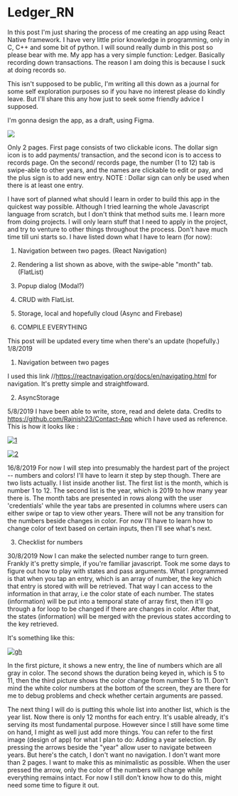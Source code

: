 # Ledger_RN

In this post I'm just sharing the process of me creating an app using React Native framework. I have very little prior knowledge in programming, only in C, C++ and some bit of python. I will sound really dumb in this post so please bear with me. My app has a very simple function: Ledger. Basically recording down transactions. The reason I am doing this is because I suck at doing records so. 



This isn't supposed to be public, I'm writing all this down as a journal for some self exploration purposes so if you have no interest please do kindly leave. But I'll share this any how just to seek some friendly advice I supposed.



I'm gonna design the app, as a draft, using Figma. 



<img src="https://i.imgur.com/DR1zgNG.png"> 



Only 2 pages. First page consists of two clickable icons. The dollar sign icon is to add payments/ transaction, and the second icon is to access to records page. On the second/ records page, the number (1 to 12) tab is swipe-able to other years, and the names are clickable to edit or pay, and the plus sign is to add new entry. NOTE : Dollar sign can only be used when there is at least one entry.



I have sort of planned what should I learn in order to build this app in the quickest way possible. Although I tried learning the whole Javascript language from scratch, but I don't think that method suits me. I learn more from doing projects. I will only learn stuff that I need to apply in the project, and try to venture to other things throughout the process. Don't have much time till uni starts so. I have listed down what I have to learn (for now):



1. Navigation between two pages. (React Navigation)

2. Rendering a list shown as above, with the swipe-able "month" tab.  (FlatList)

3. Popup dialog (Modal?)

4. CRUD with FlatList.

5. Storage, local and hopefully cloud (Async and Firebase)

6. COMPILE EVERYTHING



This post will be updated every time when there's an update (hopefully.)
1/8/2019


1. Navigation between two pages

I used this link //https://reactnavigation.org/docs/en/navigating.html  for navigation. It's pretty simple and straightfoward.

2. AsyncStorage

5/8/2019
I have been able to write, store, read and delete data. Credits to https://github.com/Rajnish23/Contact-App which I have used as reference. This is how it looks like : 

<a href="https://ibb.co/9gbkMBY"><img src="https://i.ibb.co/tKqTdnC/1.png" alt="1" border="0"></a>

<a href="https://ibb.co/QNB0crw"><img src="https://i.ibb.co/Wy9C3gJ/2.png" alt="2" border="0"></a>

16/8/2019
For now I will step into presumably the hardest part of the project -- numbers and colors! I'll have to learn it step by step though. 
There are two lists actually. I list inside another list. The first list is the month, which is number 1 to 12. The second list is the year, which is 2019 to how many year there is. The month tabs are presented in rows along with the user 'credentials' while the year tabs are presented in columns where users can either swipe or tap to view other years. There will not be any transition for the numbers beside changes in color. For now I'll have to learn how to change color of text based on certain inputs, then I'll see what's next.

3. Checklist for numbers

30/8/2019
Now I can make the selected number range to turn green. Frankly it's pretty simple, if you're familiar javascript. Took me some days to figure out how to play with states and pass arguments. What I programmed is that when you tap an entry, which is an array of number, the key which that entry is stored with will be retrieved. That way I can access to the information in that array, i.e the color state of each number. The states (information) will be put into a temporal state of array first, then it'll go through a for loop to be changed if there are changes in color. After that, the states (information) will be merged with the previous states according to the key retrieved.

It's something like this: 

<a href="https://ibb.co/x5VmVww"><img src="https://i.ibb.co/j47V7qq/gh.png" alt="gh" border="0"></a>
 
In the first picture, it shows a new entry, the line of numbers which are all gray in color. The second shows the duration being keyed in, which is 5 to 11, then the third picture shows the color change from number 5 to 11. Don't mind the white color numbers at the bottom of the screen, they are there for me to debug problems and check whether certain arguments are passed.

The next thing I will do is putting this whole list into another list, which is the year list. Now there is only 12 months for each entry. It's usable already, it's serving its most fundamental purpose. However since I still have some time on hand, I might as well just add more things. You can refer to the first image (design of app) for what I plan to do: Adding a year selection. By pressing the arrows beside the "year" allow user to navigate between years. But here's the catch, I don't want no navigation. I don't want more than 2 pages. I want to make this as minimalistic as possible. When the user pressed the arrow, only the color of the numbers will change while everything remains intact. For now I still don't know how to do this, might need some time to figure it out.
